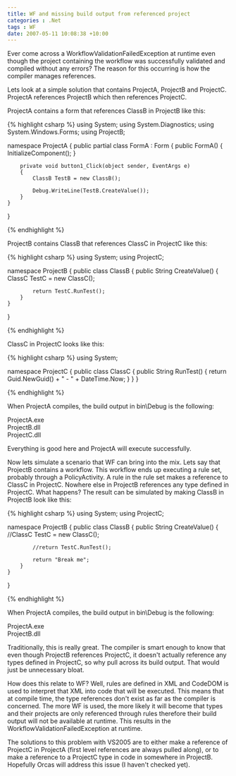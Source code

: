 ```yaml
---
title: WF and missing build output from referenced project
categories : .Net
tags : WF
date: 2007-05-11 10:08:38 +10:00
---
```


Ever come across a WorkflowValidationFailedException at runtime even though the project containing the workflow was successfully validated and compiled without any errors? The reason for this occurring is how the compiler manages references. 

Lets look at a simple solution that contains ProjectA, ProjectB and ProjectC. ProjectA references ProjectB which then references ProjectC. 

ProjectA contains a form that references ClassB in ProjectB like this:

<!--more-->

{% highlight csharp %}
using System;
using System.Diagnostics;
using System.Windows.Forms;
using ProjectB;
     
namespace ProjectA
{
    public partial class FormA : Form
    {
        public FormA()
        {
            InitializeComponent();
        }
     
        private void button1_Click(object sender, EventArgs e)
        {
            ClassB TestB = new ClassB();
     
            Debug.WriteLine(TestB.CreateValue());
        }
    }
}
    
{% endhighlight %}

ProjectB contains ClassB that references ClassC in ProjectC like this:

{% highlight csharp %}
using System;
using ProjectC;
     
namespace ProjectB
{
    public class ClassB
    {
        public String CreateValue()
        {
            ClassC TestC = new ClassC();
     
            return TestC.RunTest();
        }
    }
}
    
{% endhighlight %}

ClassC in ProjectC looks like this:

{% highlight csharp %}
using System;
     
namespace ProjectC
{
    public class ClassC
    {
        public String RunTest()
        {
            return Guid.NewGuid() + " - " + DateTime.Now;
        }
    }
}
    
{% endhighlight %}

When ProjectA compiles, the build output in bin\Debug is the following:

ProjectA.exe         
ProjectB.dll         
ProjectC.dll

Everything is good here and ProjectA will execute successfully.

Now lets simulate a scenario that WF can bring into the mix. Lets say that ProjectB contains a workflow. This workflow ends up executing a rule set, probably through a PolicyActivity. A rule in the rule set makes a reference to ClassC in ProjectC. Nowhere else in ProjectB references any type defined in ProjectC. What happens? The result can be simulated by making ClassB in ProjectB look like this:

{% highlight csharp %}
using System;
using ProjectC;
     
namespace ProjectB
{
    public class ClassB
    {
        public String CreateValue()
        {
            //ClassC TestC = new ClassC();
     
            //return TestC.RunTest();
     
            return "Break me";
        }
    }
}
    
{% endhighlight %}

When ProjectA compiles, the build output in bin\Debug is the following:

ProjectA.exe         
ProjectB.dll

Traditionally, this is really great. The compiler is smart enough to know that even though ProjectB references ProjectC, it doesn't actually reference any types defined in ProjectC, so why pull across its build output. That would just be unnecessary bloat. 

How does this relate to WF? Well, rules are defined in XML and CodeDOM is used to interpret that XML into code that will be executed. This means that at compile time, the type references don't exist as far as the compiler is concerned. The more WF is used, the more likely it will become that types and their projects are only referenced through rules therefore their build output will not be available at runtime. This results in the WorkflowValidationFailedException at runtime.

The solutions to this problem with VS2005 are to either make a reference of ProjectC in ProjectA (first level references are always pulled along), or to make a reference to a ProjectC type in code in somewhere in ProjectB. Hopefully Orcas will address this issue (I haven't checked yet).



